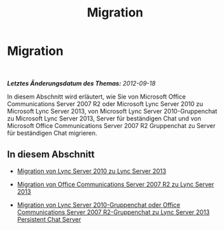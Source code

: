 ﻿---
title: Migration
TOCTitle: Migration
ms:assetid: 27b8010d-0554-4031-bedf-5f63b3606dbe
ms:mtpsurl: https://technet.microsoft.com/de-de/library/Gg425746(v=OCS.15)
ms:contentKeyID: 49293481
ms.date: 05/19/2016
mtps_version: v=OCS.15
ms.translationtype: HT
---

# Migration

 

_**Letztes Änderungsdatum des Themas:** 2012-09-18_

In diesem Abschnitt wird erläutert, wie Sie von Microsoft Office Communications Server 2007 R2 oder Microsoft Lync Server 2010 zu Microsoft Lync Server 2013, von Microsoft Lync Server 2010-Gruppenchat zu Microsoft Lync Server 2013, Server für beständigen Chat und von Microsoft Office Communications Server 2007 R2 Gruppenchat zu Server für beständigen Chat migrieren.

## In diesem Abschnitt

  - [Migration von Lync Server 2010 zu Lync Server 2013](migration-from-lync-server-2010-to-lync-server-2013.md)

  - [Migration von Office Communications Server 2007 R2 zu Lync Server 2013](migration-from-office-communications-server-2007-r2-to-lync-server-2013.md)

  - [Migration von Lync Server 2010-Gruppenchat oder Office Communications Server 2007 R2-Gruppenchat zu Lync Server 2013 Persistent Chat Server](migration-from-lync-server-2010-group-chat-or-office-communications-server-2007-r2-group-chat-to-lync-server-2013-persistent-chat-server.md)

